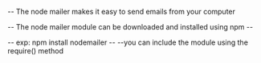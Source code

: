 -- The node mailer makes it easy to send emails from your computer

-- The node mailer module can be downloaded and installed using npm --

-- exp: npm install nodemailer --
--you can include the module using the require() method